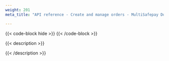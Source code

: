 ```yaml
---
weight: 201
meta_title: "API reference - Create and manage orders - MultiSafepay Docs"

---
```

{{< code-block hide >}}
{{< /code-block >}}

{{< description >}}




{{< /description >}}